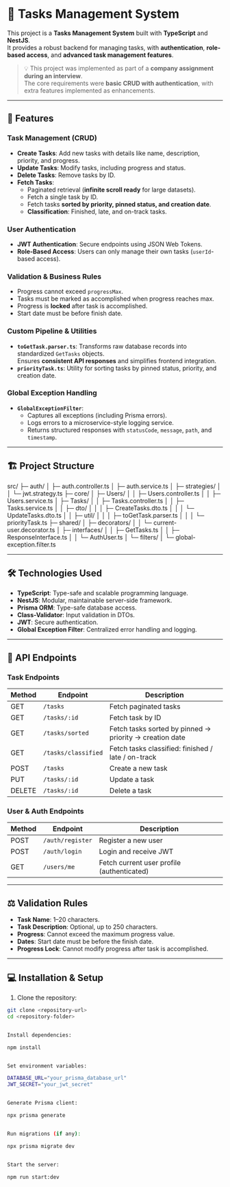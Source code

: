 # 📝 Tasks Management System

This project is a **Tasks Management System** built with **TypeScript** and **NestJS**.  
It provides a robust backend for managing tasks, with **authentication**, **role-based access**, and **advanced task management features**.

> 💡 This project was implemented as part of a **company assignment during an interview**.  
> The core requirements were **basic CRUD with authentication**, with extra features implemented as enhancements.

---

## 🚀 Features

### **Task Management (CRUD)**
- **Create Tasks**: Add new tasks with details like name, description, priority, and progress.
- **Update Tasks**: Modify tasks, including progress and status.
- **Delete Tasks**: Remove tasks by ID.
- **Fetch Tasks**:
    - Paginated retrieval (**infinite scroll ready** for large datasets).
    - Fetch a single task by ID.
    - Fetch tasks **sorted by priority, pinned status, and creation date**.
    - **Classification**: Finished, late, and on-track tasks.

### **User Authentication**
- **JWT Authentication**: Secure endpoints using JSON Web Tokens.
- **Role-Based Access**: Users can only manage their own tasks (`userId`-based access).

### **Validation & Business Rules**
- Progress cannot exceed `progressMax`.
- Tasks must be marked as accomplished when progress reaches max.
- Progress is **locked** after task is accomplished.
- Start date must be before finish date.

### **Custom Pipeline & Utilities**
- **`toGetTask.parser.ts`**: Transforms raw database records into standardized `GetTasks` objects.  
  Ensures **consistent API responses** and simplifies frontend integration.
- **`priorityTask.ts`**: Utility for sorting tasks by pinned status, priority, and creation date.

### **Global Exception Handling**
- **`GlobalExceptionFilter`**:
    - Captures all exceptions (including Prisma errors).
    - Logs errors to a microservice-style logging service.
    - Returns structured responses with `statusCode`, `message`, `path`, and `timestamp`.

---

## 🏗 Project Structure

src/ 
├─ auth/
│ ├─ auth.controller.ts
│ ├─ auth.service.ts
│ ├─ strategies/
│ │ └─ jwt.strategy.ts
├─ core/
│ ├─ Users/
│ │ ├─ Users.controller.ts
│ │ ├─ Users.service.ts
│ ├─ Tasks/
│ │ ├─ Tasks.controller.ts
│ │ ├─ Tasks.service.ts
│ │ ├─ dto/
│ │ │ ├─ CreateTasks.dto.ts
│ │ │ └─ UpdateTasks.dto.ts
│ │ ├─ util/
│ │ │ ├─ toGetTask.parser.ts
│ │ │ └─ priorityTask.ts
├─ shared/
│ ├─ decorators/
│ │ └─ current-user.decorator.ts
│ ├─ interfaces/
│ │ ├─ GetTasks.ts
│ │ ├─ ResponseInterface.ts
│ │ └─ AuthUser.ts
│ └─ filters/
│ └─ global-exception.filter.ts


---

## 🛠 Technologies Used

- **TypeScript**: Type-safe and scalable programming language.
- **NestJS**: Modular, maintainable server-side framework.
- **Prisma ORM**: Type-safe database access.
- **Class-Validator**: Input validation in DTOs.
- **JWT**: Secure authentication.
- **Global Exception Filter**: Centralized error handling and logging.

---

## 📡 API Endpoints

### **Task Endpoints**
| Method | Endpoint | Description |
| ------ | -------- | ----------- |
| GET    | `/tasks` | Fetch paginated tasks |
| GET    | `/tasks/:id` | Fetch task by ID |
| GET    | `/tasks/sorted` | Fetch tasks sorted by pinned → priority → creation date |
| GET    | `/tasks/classified` | Fetch tasks classified: finished / late / on-track |
| POST   | `/tasks` | Create a new task |
| PUT    | `/tasks/:id` | Update a task |
| DELETE | `/tasks/:id` | Delete a task |

### **User & Auth Endpoints**
| Method | Endpoint | Description |
| ------ | -------- | ----------- |
| POST   | `/auth/register` | Register a new user |
| POST   | `/auth/login` | Login and receive JWT |
| GET    | `/users/me` | Fetch current user profile (authenticated) |

---

## ⚖ Validation Rules

- **Task Name**: 1–20 characters.
- **Task Description**: Optional, up to 250 characters.
- **Progress**: Cannot exceed the maximum progress value.
- **Dates**: Start date must be before the finish date.
- **Progress Lock**: Cannot modify progress after task is accomplished.

---

## 💻 Installation & Setup

1. Clone the repository:
```bash
git clone <repository-url>
cd <repository-folder>


Install dependencies:

npm install


Set environment variables:

DATABASE_URL="your_prisma_database_url"
JWT_SECRET="your_jwt_secret"


Generate Prisma client:

npx prisma generate


Run migrations (if any):

npx prisma migrate dev


Start the server:

npm run start:dev
